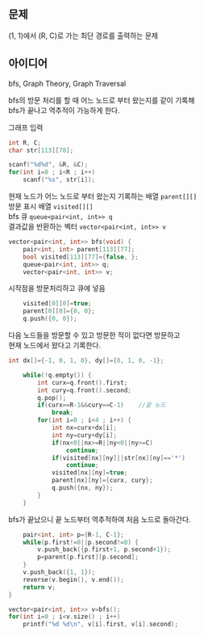 ## 문제
(1, 1)에서 (R, C)로 가는 최단 경로를 출력하는 문제

## 아이디어
bfs, Graph Theory, Graph Traversal

bfs의 방문 처리를 할 때 어느 노드로 부터 왔는지를 같이 기록해  
bfs가 끝나고 역추적이 가능하게 한다.

그래프 입력
```cpp
int R, C;
char str[113][78];

scanf("%d%d", &R, &C);
for(int i=0 ; i<R ; i++)
	scanf("%s", str[i]);
```
현재 노드가 어느 노드로 부터 왔는지 기록하는 배열 `parent[][]`  
방문 표시 배열 `visited[][]`  
bfs 큐 `queue<pair<int, int>> q`  
결과값을 반환하는 벡터 `vector<pair<int, int>> v`
```cpp
vector<pair<int, int>> bfs(void) {
	pair<int, int> parent[113][77];
	bool visited[113][77]={false, };
	queue<pair<int, int>> q;
	vector<pair<int, int>> v;
```
시작점을 방문처리하고 큐에 넣음
```cpp
	visited[0][0]=true;
	parent[0][0]={0, 0};
	q.push({0, 0});
```
다음 노드들을 방문할 수 있고 방문한 적이 없다면 방문하고  
현재 노드에서 왔다고 기록한다.
```cpp
int dx[]={-1, 0, 1, 0}, dy[]={0, 1, 0, -1};

	while(!q.empty()) {
		int curx=q.front().first;
		int cury=q.front().second;
		q.pop();
		if(curx==R-1&&cury==C-1)	//끝 노드
			break;
		for(int i=0 ; i<4 ; i++) {
			int nx=curx+dx[i];
			int ny=cury+dy[i];
			if(nx<0||nx>=R||ny<0||ny>=C)
				continue;
			if(visited[nx][ny]||str[nx][ny]=='*')
				continue;
			visited[nx][ny]=true;
			parent[nx][ny]={curx, cury};
			q.push({nx, ny});
		}
	}
```
bfs가 끝났으니 끝 노드부터 역추적하여 처음 노드로 돌아간다.
```cpp
	pair<int, int> p={R-1, C-1};
	while(p.first!=0||p.second!=0) {
		v.push_back({p.first+1, p.second+1});
		p=parent[p.first][p.second];
	}
	v.push_back({1, 1});
	reverse(v.begin(), v.end());
	return v;
}

vector<pair<int, int>> v=bfs();
for(int i=0 ; i<v.size() ; i++)
	printf("%d %d\n", v[i].first, v[i].second);
```